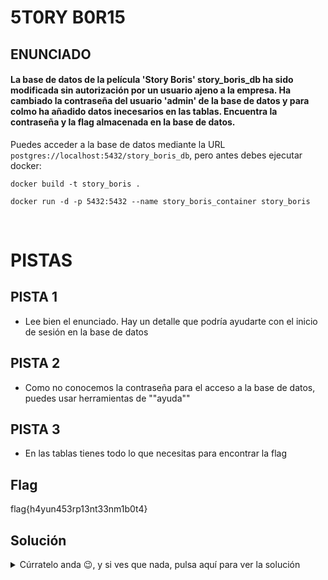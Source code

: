 # 5T0RY B0R15
## ENUNCIADO
<h4>
La base de datos de la película 'Story Boris' story_boris_db
ha sido modificada sin autorización por un usuario
ajeno a la empresa. Ha cambiado la contraseña del usuario
'admin' de la base de datos y para colmo ha añadido datos inecesarios
en las tablas. Encuentra la contraseña y la flag almacenada en la base de datos.</h4>

Puedes acceder a la base de datos mediante la URL `postgres://localhost:5432/story_boris_db`, pero antes debes ejecutar docker:
```
docker build -t story_boris .
```
```
docker run -d -p 5432:5432 --name story_boris_container story_boris
```
<br>

# PISTAS
## PISTA 1
- Lee bien el enunciado. Hay un detalle que podría ayudarte con el inicio de sesión en la base de datos
  
## PISTA 2
- Como no conocemos la contraseña para el acceso a la base de datos, puedes usar herramientas de ""ayuda""

## PISTA 3
- En las tablas tienes todo lo que necesitas para encontrar la flag

## Flag
flag{h4yun453rp13nt33nm1b0t4}

## Solución
<details>
    <summary> Cúrratelo anda 😉, y si ves que nada, pulsa aquí para ver la solución</summary>
    - Realizar ataque con hydra: hydra -l admin -P file.log postgres://localhost:5432/story_boris_db
    <br>
    - Conectar a la base de datos: psql -h localhost -U admin -d story_boris_db
    <br>
    - Realizar las consultas a las tablas para ver pistas en las columnas 'fl' y 'ag' de las tablas 'songs' y 'users'
</details>
